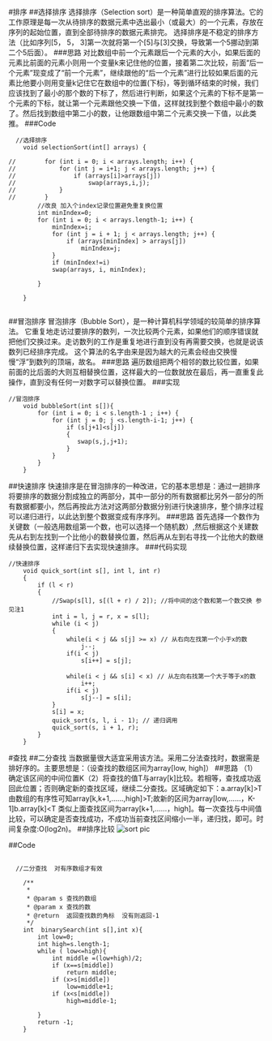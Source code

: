 #排序
##选择排序
选择排序（Selection sort）是一种简单直观的排序算法。它的工作原理是每一次从待排序的数据元素中选出最小（或最大）的一个元素，存放在序列的起始位置，直到全部待排序的数据元素排完。 选择排序是不稳定的排序方法（比如序列[5， 5， 3]第一次就将第一个[5]与[3]交换，导致第一个5挪动到第二个5后面）。
###思路
对比数组中前一个元素跟后一个元素的大小，如果后面的元素比前面的元素小则用一个变量k来记住他的位置，接着第二次比较，前面“后一个元素”现变成了“前一个元素”，继续跟他的“后一个元素”进行比较如果后面的元素比他要小则用变量k记住它在数组中的位置(下标)，等到循环结束的时候，我们应该找到了最小的那个数的下标了，然后进行判断，如果这个元素的下标不是第一个元素的下标，就让第一个元素跟他交换一下值，这样就找到整个数组中最小的数了。然后找到数组中第二小的数，让他跟数组中第二个元素交换一下值，以此类推。
###Code
```
  //选择排序
    void selectionSort(int[] arrays) {

//        for (int i = 0; i < arrays.length; i++) {
//            for (int j = i+1; j < arrays.length; j++) {
//                if (arrays[i]>arrays[j])
//                    swap(arrays,i,j);
//            }
//        }
        //改良 加入个index记录位置避免重复换位置
        int minIndex=0;
        for (int i = 0; i < arrays.length-1; i++) {
            minIndex=i;
            for (int j = i + 1; j < arrays.length; j++) {
                if (arrays[minIndex] > arrays[j])
                    minIndex=j;
            }
            if (minIndex!=i)
            swap(arrays, i, minIndex);

        }

    }


```


##冒泡排序
冒泡排序（Bubble Sort），是一种计算机科学领域的较简单的排序算法。
它重复地走访过要排序的数列，一次比较两个元素，如果他们的顺序错误就把他们交换过来。走访数列的工作是重复地进行直到没有再需要交换，也就是说该数列已经排序完成。
这个算法的名字由来是因为越大的元素会经由交换慢慢“浮”到数列的顶端，故名。
###思路
遍历数组把两个相邻的数比较位置，如果前面的比后面的大则互相替换位置，这样最大的一位数就放在最后，再一直重复此操作，直到没有任何一对数字可以替换位置。
###实现
```
//冒泡排序
    void bubbleSort(int s[]){
        for (int i = 0; i < s.length-1 ; i++) {
            for (int j = 0; j <s.length-i-1; j++) {
                if (s[j+1]<s[j])
                {
                   swap(s,j,j+1);
                }
            }
        }
    }
```

##快速排序
快速排序是在冒泡排序的一种改进，它的基本思想是：通过一趟排序将要排序的数据分割成独立的两部分，其中一部分的所有数据都比另外一部分的所有数据都要小，然后再按此方法对这两部分数据分别进行快速排序，整个排序过程可以递归进行，以此达到整个数据变成有序序列。
###思路
首先选择一个数作为关键数（一般选用数组第一个数，也可以选择一个随机数）,然后根据这个关建数先从右到左找到一个比他小的数替换位置，然后再从左到右寻找一个比他大的数继续替换位置，这样递归下去实现快速排序。
###代码实现
```
//快速排序
    void quick_sort(int s[], int l, int r)
    {
        if (l < r)
        {
            //Swap(s[l], s[(l + r) / 2]); //将中间的这个数和第一个数交换 参见注1
            int i = l, j = r, x = s[l];
            while (i < j)
            {
                while(i < j && s[j] >= x) // 从右向左找第一个小于x的数
                    j--;
                if(i < j)
                    s[i++] = s[j];

                while(i < j && s[i] < x) // 从左向右找第一个大于等于x的数
                    i++;
                if(i < j)
                    s[j--] = s[i];
            }
            s[i] = x;
            quick_sort(s, l, i - 1); // 递归调用
            quick_sort(s, i + 1, r);
        }
    }
```

#查找
##二分查找
当数据量很大适宜采用该方法。采用二分法查找时，数据需是排好序的。主要思想是：（设查找的数组区间为array[low, high]）
##思路
（1）确定该区间的中间位置K（2）将查找的值T与array[k]比较。若相等，查找成功返回此位置；否则确定新的查找区域，继续二分查找。区域确定如下：a.array[k]>T 由数组的有序性可知array[k,k+1,……,high]>T;故新的区间为array[low,……，K-1]b.array[k]<T 类似上面查找区间为array[k+1,……，high]。每一次查找与中间值比较，可以确定是否查找成功，不成功当前查找区间缩小一半，递归找，即可。时间复杂度:O(log2n)。
##排序比较
![sort pic](https://github.com/litian1a/AndrodNote/blob/master/pic/sortPic.jpg)

##Code
```

  //二分查找  对有序数组才有效

    /**
     *
     * @param s 查找的数组
     * @param x 查找的数
     * @return  返回查找数的角标  没有则返回-1
     */
    int  binarySearch(int s[],int x){
        int low=0;
        int high=s.length-1;
        while ( low<=high){
            int middle =(low+high)/2;
            if (x==s[middle])
                return middle;
            if (x>s[middle])
                low=middle+1;
            if (x<s[middle])
                high=middle-1;

        }
        return -1;
    }


